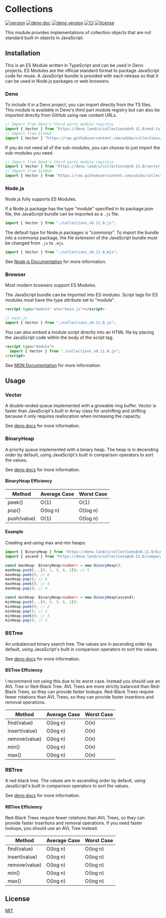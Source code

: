 # Collections

[![version](https://img.shields.io/badge/release-v0.11.0-success)](https://github.com/udibo/collections/tree/v0.11.0)
[![deno doc](https://img.shields.io/badge/deno-doc-success?logo=deno)](https://doc.deno.land/https/deno.land/x/collections@v0.11.0/mod.ts)
[![deno version](https://img.shields.io/badge/deno-v1.9.0-success?logo=deno)](https://github.com/denoland/deno/tree/v1.9.0)
[![CI](https://github.com/udibo/collections/workflows/CI/badge.svg)](https://github.com/udibo/collections/actions?query=workflow%3ACI)
[![license](https://img.shields.io/github/license/udibo/collections)](https://github.com/udibo/collections/blob/master/LICENSE)

This module provides implementations of collection objects that are not standard
built-in objects in JavaScript.

## Installation

This is an ES Module written in TypeScript and can be used in Deno projects. ES
Modules are the official standard format to package JavaScript code for reuse. A
JavaScript bundle is provided with each release so that it can be used in
Node.js packages or web browsers.

### Deno

To include it in a Deno project, you can import directly from the TS files. This
module is available in Deno's third part module registry but can also be
imported directly from GitHub using raw content URLs.

```ts
// Import from Deno's third party module registry
import { Vector } from "https://deno.land/x/collections@v0.11.0/mod.ts";
// Import from GitHub
import { Vector } "https://raw.githubusercontent.com/udibo/collections/v0.11.0/mod.ts";
```

If you do not need all of the sub-modules, you can choose to just import the
sub-modules you need.

```ts
// Import from Deno's third party module registry
import { Vector } from "https://deno.land/x/collections@v0.11.0/vector.ts";
// Import from GitHub
import { Vector } from "https://raw.githubusercontent.com/udibo/collections/v0.11.0/vector.ts";
```

### Node.js

Node.js fully supports ES Modules.

If a Node.js package has the type "module" specified in its package.json file,
the JavaScript bundle can be imported as a `.js` file.

```js
import { Vector } from "./collections_v0.11.0.js";
```

The default type for Node.js packages is "commonjs". To import the bundle into a
commonjs package, the file extension of the JavaScript bundle must be changed
from `.js` to `.mjs`.

```js
import { Vector } from "./collections_v0.11.0.mjs";
```

See [Node.js Documentation](https://nodejs.org/api/esm.html) for more
information.

### Browser

Most modern browsers support ES Modules.

The JavaScript bundle can be imported into ES modules. Script tags for ES
modules must have the type attribute set to "module".

```html
<script type="module" src="main.js"></script>
```

```js
// main.js
import { Vector } from "./collections_v0.11.0.js";
```

You can also embed a module script directly into an HTML file by placing the
JavaScript code within the body of the script tag.

```html
<script type="module">
  import { Vector } from "./collections_v0.11.0.js";
</script>
```

See
[MDN Documentation](https://developer.mozilla.org/en-US/docs/Web/JavaScript/Guide/Modules)
for more information.

## Usage

### Vector

A double-ended queue implemented with a growable ring buffer. Vector is faster
than JavaScript's built in Array class for unshifting and shifting because it
only requires reallocation when increasing the capacity.

See
[deno docs](https://doc.deno.land/https/deno.land/x/collections@v0.11.0/mod.ts#Vector)
for more information.

### BinaryHeap

A priority queue implemented with a binary heap. The heap is in decending order
by default, using JavaScript's built in comparison operators to sort the values.

See
[deno docs](https://doc.deno.land/https/deno.land/x/collections@v0.11.0/mod.ts#BinaryHeap)
for more information.

#### BinaryHeap Efficiency

| Method      | Average Case | Worst Case |
| ----------- | ------------ | ---------- |
| peek()      | O(1)         | O(1)       |
| pop()       | O(log n)     | O(log n)   |
| push(value) | O(1)         | O(log n)   |

#### Example

Creating and using max and min heaps:

```ts
import { BinaryHeap } from "https://deno.land/x/collections@v0.11.0/binary_heap.ts";
import { ascend } from "https://deno.land/x/collections@v0.11.0/comparators.ts";

const maxHeap: BinaryHeap<number> = new BinaryHeap();
maxHeap.push(...[4, 1, 3, 6, 2]); // 5
maxHeap.peek(); // 6
maxHeap.pop(); // 6
maxHeap.peek(); // 4
maxHeap.pop(); // 4

const minHeap: BinaryHeap<number> = new BinaryHeap(ascend);
minHeap.push(...[4, 5, 3, 6, 2]);
minHeap.peek(); // 2
minHeap.pop(); // 2
minHeap.peek(); // 3
minHeap.pop(); // 3
```

### BSTree

An unbalanced binary search tree. The values are in ascending order by default,
using JavaScript's built in comparison operators to sort the values.

See
[deno docs](https://doc.deno.land/https/deno.land/x/collections@v0.11.0/mod.ts#BSTree)
for more information.

#### BSTree Efficiency

I recommend not using this due to its worst case. Instead you should use an AVL
Tree or Red-Black Tree. AVL Trees are more strictly balanced than Red-Black
Trees, so they can provide faster lookups. Red-Black Trees require fewer
rotations than AVL Trees, so they can provide faster insertions and removal
operations.

| Method        | Average Case | Worst Case |
| ------------- | ------------ | ---------- |
| find(value)   | O(log n)     | O(n)       |
| insert(value) | O(log n)     | O(n)       |
| remove(value) | O(log n)     | O(n)       |
| min()         | O(log n)     | O(n)       |
| max()         | O(log n)     | O(n)       |

### RBTree

A red-black tree. The values are in ascending order by default, using
JavaScript's built in comparison operators to sort the values.

See
[deno docs](https://doc.deno.land/https/deno.land/x/collections@v0.11.0/mod.ts#RBTree)
for more information.

#### RBTree Efficiency

Red-Black Trees require fewer rotations than AVL Trees, so they can provide
faster insertions and removal operations. If you need faster lookups, you should
use an AVL Tree instead.

| Method        | Average Case | Worst Case |
| ------------- | ------------ | ---------- |
| find(value)   | O(log n)     | O(log n)   |
| insert(value) | O(log n)     | O(log n)   |
| remove(value) | O(log n)     | O(log n)   |
| min()         | O(log n)     | O(log n)   |
| max()         | O(log n)     | O(log n)   |

## License

[MIT](LICENSE)
